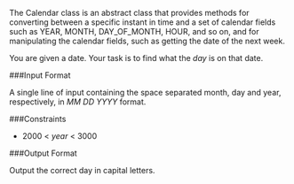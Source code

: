 The Calendar class is an abstract class that provides methods for converting between a specific instant in time and a set of calendar fields such as YEAR, MONTH, DAY_OF_MONTH, HOUR, and so on, and for manipulating the calendar fields, such as getting the date of the next week.

You are given a date. Your task is to find what the *day* is on that date.

###Input Format

A single line of input containing the space separated month, day and year, respectively, in *MM DD YYYY* format.

###Constraints

* 2000 < *year* < 3000

###Output Format

Output the correct day in capital letters.
